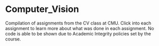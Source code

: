 # Computer_Vision
Compilation of assignments from the CV class at CMU. Click into each assignment to learn more about what was done in each assignment. No code is able to be shown due to Academic Integrity policies set by the course. 
